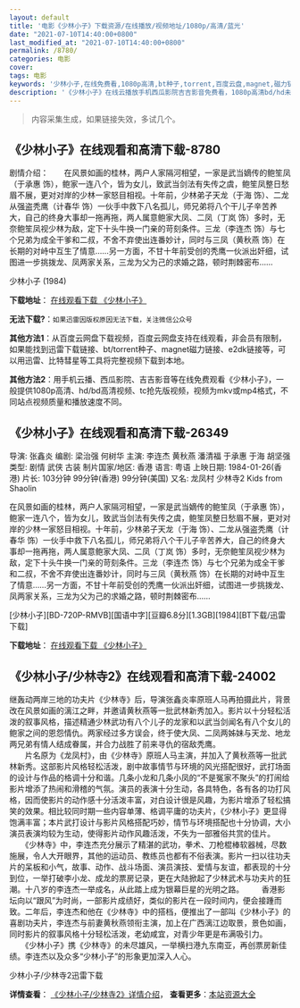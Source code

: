 ```yaml
---
layout: default
title: '电影《少林小子》下载资源/在线播放/视频地址/1080p/高清/蓝光'
date: "2021-07-10T14:40:00+0800"
last_modified_at: "2021-07-10T14:40:00+0800"
permalink: /8780/
categories: 电影
cover:
tags: 电影
keywords: '少林小子,在线免费看,1080p高清,bt种子,torrent,百度云盘,magnet,磁力链,迅雷下载资源'
description: '《少林小子》在线云播放手机西瓜影院吉吉影音免费看，1080p高清bd/hd未删减完整版和tc抢先枪版，mkv/mp4格式，附带bt/torrent种子、magnet/磁力链、百度云盘、网盘资源迅雷下载链接'
---
```


>内容采集生成，如果链接失效，多试几个。


## 《少林小子》在线观看和高清下载-8780

剧情介绍：　　在风景如画的桂林，两户人家隔河相望，一家是武当嫡传的鲍笙凤（于承惠 饰），鲍家一连八个，皆为女儿，致武当剑法有失传之虞，鲍笙凤整日愁眉不展，更对对岸的少林一家怒目相视。十年前，少林弟子天龙（于海 饰）、二龙从强盗秃鹰（计春华 饰）一伙手中救下八名孤儿，师兄弟将八个干儿子辛苦养大，自己的终身大事却一拖再拖，两人属意鲍家大凤、二凤（丁岚 饰）多时，无奈鲍笙凤视少林为敌，定下十头牛换一门亲的苛刻条件。三龙（李连杰 饰）与七个兄弟为成全干爹和二叔，不舍不弃使出连番妙计，同时与三凤（黄秋燕 饰）在长期的对峙中互生了情意……另一方面，不甘十年前受创的秃鹰一伙派出奸细，试图进一步挑拨龙、凤两家关系，三龙为父为己的求婚之路，顿时荆棘密布……


少林小子 (1984)

**下载地址**： [在线观看下载 《少林小子》](https://www.btbtdy.me/btdy/dy10459.html) 


**无法下载?**：`如果迅雷因版权原因无法下载，关注微信公众号 `

**其他方法1**：从百度云网盘下载视频，百度云网盘支持在线观看，非会员有限制，如果能找到迅雷下载链接、bt/torrent种子、magnet磁力链接、e2dk链接等，可以用迅雷、比特彗星等工具将完整视频下载到本地。

**其他方法2**：用手机云播、西瓜影院、吉吉影音等在线免费观看《少林小子》，一般提供1080p高清、hd/bd高清视频、tc抢先版视频，视频为mkv或mp4格式，不同站点视频质量和播放速度不同。


## 《少林小子》在线观看和高清下载-26349

导演: 张鑫炎 编剧: 梁治强 何树华 主演: 李连杰 黄秋燕 潘清福 于承惠 于海 胡坚强 类型: 剧情 武侠 古装 制片国家/地区: 香港 语言: 粤语 上映日期: 1984-01-26(香港) 片长: 103分钟 99分钟(香港) 99分钟(美国) 又名: 龙凤村 少林寺2 Kids from Shaolin

在风景如画的桂林，两户人家隔河相望，一家是武当嫡传的鲍笙凤（于承惠 饰），鲍家一连八个，皆为女儿，致武当剑法有失传之虞，鲍笙凤整日愁眉不展，更对对岸的少林一家怒目相视。十年前，少林弟子天龙（于海 饰）、二龙从强盗秃鹰（计春华 饰）一伙手中救下八名孤儿，师兄弟将八个干儿子辛苦养大，自己的终身大事却一拖再拖，两人属意鲍家大凤、二凤（丁岚 饰）多时，无奈鲍笙凤视少林为敌，定下十头牛换一门亲的苛刻条件。三龙（李连杰 饰）与七个兄弟为成全干爹和二叔，不舍不弃使出连番妙计，同时与三凤（黄秋燕 饰）在长期的对峙中互生了情意……另一方面，不甘十年前受创的秃鹰一伙派出奸细，试图进一步挑拨龙、凤两家关系，三龙为父为己的求婚之路，顿时荆棘密布……


[少林小子][BD-720P-RMVB][国语中字][豆瓣6.8分][1.3GB][1984][BT下载/迅雷下载]

**下载地址**： [在线观看下载 《少林小子》](https://www.btdx8.com/torrent/kids_from_shaolin_1984.html) 


## 《少林小子/少林寺2》在线观看和高清下载-24002

继轰动两岸三地的功夫片《少林寺》后，导演张鑫炎率原班人马再拍摄此片，背景改在风景如画的漓江之畔，并邀请黄秋燕等一批武林新秀加入。影片以十分轻松活泼的叙事风格，描述精通少林武功有八个儿子的龙家和以武当剑闻名有八个女儿的鲍家之间的恩怨情仇。两家经过多方误会，终于使大凤、二凤两姊妹与天龙、地龙两兄弟有情人结成眷属，并合力战胜了前来寻仇的宿敌秃鹰。<br />　　片名原为《龙凤村》，由《少林寺》原班人马主演，并加入了黄秋燕等一批武林新秀。这部影片风格轻松活泼，剧中故事情节与环境的风光搭配很好，武打场面的设计与作品的格调十分和谐。几条小龙和几条小凤的&ldquo;不是冤家不聚头&rdquo;的打闹给影片增添了热闹和滑稽的气氛。演员的表演十分生动，各具特色，各有各的功打风格，因而使影片的动作感十分活泼丰富，对白设计很是风趣，为影片增添了轻松搞笑的效果。相比较同时期一些内容单薄、格调平庸的功夫片，《少林小子》更显得饱满丰富；本片武打设计与影片风格搭配巧妙，情节与环境搭配也十分协调，大小演员表演均较为生动，使得影片动作风趣活泼，不失为一部雅俗共赏的佳片。<br />　　《少林寺》中，李连杰充分展示了精湛的武功，拳术、刀枪棍棒软器械，尽数施展，令人大开眼界，其他的运动员、教练员也都有不俗表演。影片一扫以往功夫片的呆板和小气，故事、动作、战斗场面、演员演技、爱情与友谊，都表现的十分到位，一举打破李小龙、成龙的票房记录，更在大陆掀起了少林武术与功夫片的狂潮。十八岁的李连杰一举成名，从此踏上成为银幕巨星的光明之路。 　　香港影坛向以“跟风”为时尚，一部影片成绩好，类似的影片在一段时间内，便会接踵而致。二年后，李连杰和他在《少林寺》中的搭档，便推出了一部叫《少林小子》的喜剧功夫片，李连杰与前妻黄秋燕领衔主演，加上在广西漓江边取景，景色如画，同时影片的叙事风格十分轻松活泼，老幼咸宜，对青少年更是布满吸引力。 　　《少林小子》携《少林寺》的未尽雄风，一举横扫港九东南亚，再创票房新佳绩。李连杰以及众多“少林小子”的形象更加深入人心。</p>


少林小子/少林寺2迅雷下载

**详情查看**： [《少林小子/少林寺2》详情介绍](/movie/24002/)， **查看更多**：[本站资源大全](/movie/t/all/)

